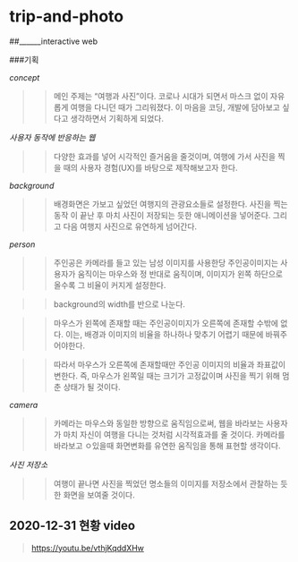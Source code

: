 # trip-and-photo

##______interactive web

###기획

*concept*
>> 메인 주제는 “여행과 사진”이다.
>> 코로나 시대가 되면서 마스크 없이 자유롭게 여행을 다니던 때가 그리워졌다. 이 마음을 코딩, 개발에 담아보고 싶다고 생각하면서 기획하게 되었다.

*사용자 동작에 반응하는 웹*
>> 다양한 효과를 넣어 시각적인 즐거움을 줄것이며, 여행에 가서 사진을 찍을 때의 사용자 경험(UX)를 바탕으로 제작해보고자 한다.

*background*
>> 배경화면은 가보고 싶었던 여행지의 관광요소들로 설정한다. 사진을 찍는 동작 이 끝난 후 마치 사진이 저장되는 듯한 애니메이션을 넣어준다. 그리고 다음 여행지 사진으로 유연하게 넘어간다.

*person*
>> 주인공은 카메라를 들고 있는 남성 이미지를 사용한당 주인공이미지는 사용자가 움직이는 마우스와 정 반대로 움직이며, 이미지가 왼쪽 하단으로 올수록 그 비율이 커지게 설정한다.

>> background의 width를 반으로 나눈다.

>> 마우스가 왼쪽에 존재할 때는 주인공이미지가 오른쪽에 존재할 수밖에 없다. 이는, 배경과 이미지의 비율을 하나하나 맞추기 어렵기 때문에 바꿔주어야한다.

>> 따라서 마우스가 오른쪽에 존재할때만 주인공 이미지의 비율과 좌표값이 변한다. 즉, 마우스가 왼쪽일 때는 크기가 고정값이며 사진을 찍기 위해 멈춘 상태가 될 것이다.

*camera*
>> 카메라는 마우스와 동일한 방향으로 움직임으로써, 웹을 바라보는 사용자가 마치 자신이 여행을 다니는 것처럼 시각적효과를 줄 것이다. 카메라를 바라보고 ㅇ있을때 화면변화를 유연한 움직임을 통해 표현할 생각이다.

*사진 저장소* 
>> 여행이 끝나면 사진을 찍었던 명소들의 이미지를 저장소에서 관찰하는 듯한 화면을 보여줄 것이다.




## 2020-12-31 현황 video
> https://youtu.be/vthjKqddXHw

